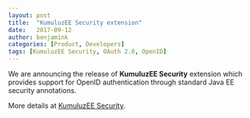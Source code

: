 ```yaml
---
layout: post
title:  "KumuluzEE Security extension"
date:   2017-09-12
author: benjamink
categories: [Product, Developers]
tags: [KumuluzEE Security, OAuth 2.0, OpenID]
---
```


We are announcing the release of **KumuluzEE Security** extension which provides support for OpenID authentication through standard Java EE security annotations.

More details at [KumuluzEE Security](https://github.com/kumuluz/kumuluzee-security/blob/master/README.md).

